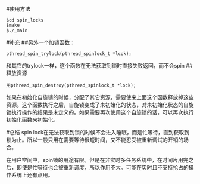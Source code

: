 #使用方法
```
$cd spin_locks
$make
$./_main
```

#补充
##另外一个加锁函数：
```
pthread_spin_trylock(pthread_spinlock_t *lcok);
```
和其它的trylock一样，这个函数在无法获取到锁时直接失败返回，而不会spin
##释放资源
```
用pthread_spin_destroy(pthread_spinlock_t *lock);
```
如果在初始化自旋锁的时候，分配了其它资源，需要使来上面这个函数释放掉这些资源。这个函数执行之后，自旋锁变成了未初始化的状态，对未初始化状态的自旋锁执行操作的结果是未定义的。如果需要再次使用这个自旋锁的话，可以再次执行初始化函数来初始化。


#总结
spin lock在无法获取到锁的时候不会进入睡眠，而是忙等待，直到获取到锁为止。所以一般只用在需要等待很短时间，又不能忍受被重新调试的开销的场合。

在用户空间中，spin锁的用途有限。但是在非实时多任务系统中，在时间片用完之后，即使是忙等待也会被重新调度，所以作用不大。可能在实时且不支持抢占的操作系统上还有点用。
